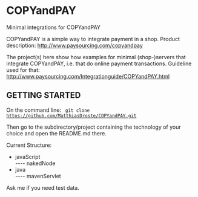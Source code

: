 COPYandPAY
==========

Minimal integrations for COPYandPAY

COPYandPAY is a simple way to integrate payment in a shop.
Product description: http://www.paysourcing.com/copyandpay

The project(s) here show how examples for minimal (shop-)servers that integrate COPYandPAY, i.e. that do online 
payment transactions. 
Guideline used for that: http://www.paysourcing.com/Integrationguide/COPYandPAY.html


GETTING STARTED
---------------

On the command line:
<code>
git clone https://github.com/MatthiasDroste/COPYandPAY.git
</code>

Then go to the subdirectory/project containing the technology of your choice and open the README.md there.

Current Structure:
* javaScript<br>
 ---- nakedNode
* java<br>
 ---- mavenServlet

Ask me if you need test data.
